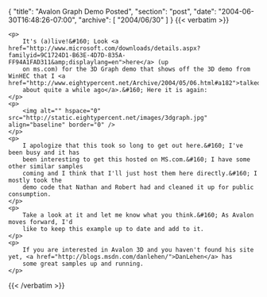 {
  "title": "Avalon Graph Demo Posted",
  "section": "post",
  "date": "2004-06-30T16:48:26-07:00",
  "archive": [
    "2004/06/30"
  ]
}
{{< verbatim >}}

    <p>
        It's (a)live!&#160; Look <a href="http://www.microsoft.com/downloads/details.aspx?familyid=9C1724D1-B63E-4D7D-835A-FF94A1FAD311&amp;displaylang=en">here</a> (up
        on ms.com) for the 3D Graph demo that shows off the 3D demo from WinHEC that I <a href="http://www.eightypercent.net/Archive/2004/05/06.html#a182">talked
        about quite a while ago</a>.&#160; Here it is again:
    </p>
    <p>
        <img alt="" hspace="0" src="http://static.eightypercent.net/images/3dgraph.jpg" align="baseline" border="0" />
    </p>
    <p>
        I apologize that this took so long to get out here.&#160; I've been busy and it has
        been interesting to get this hosted on MS.com.&#160; I have some other similar samples
        coming and I think that I'll just host them here directly.&#160; I mostly took the
        demo code that Nathan and Robert had and cleaned it up for public consumption.
    </p>
    <p>
        Take a look at it and let me know what you think.&#160; As Avalon moves forward, I'd
        like to keep this example up to date and add to it.
    </p>
    <p>
        If you are interested in Avalon 3D and you haven't found his site yet, <a href="http://blogs.msdn.com/danlehen/">DanLehen</a> has
        some great samples up and running.
    </p>

{{< /verbatim >}}
